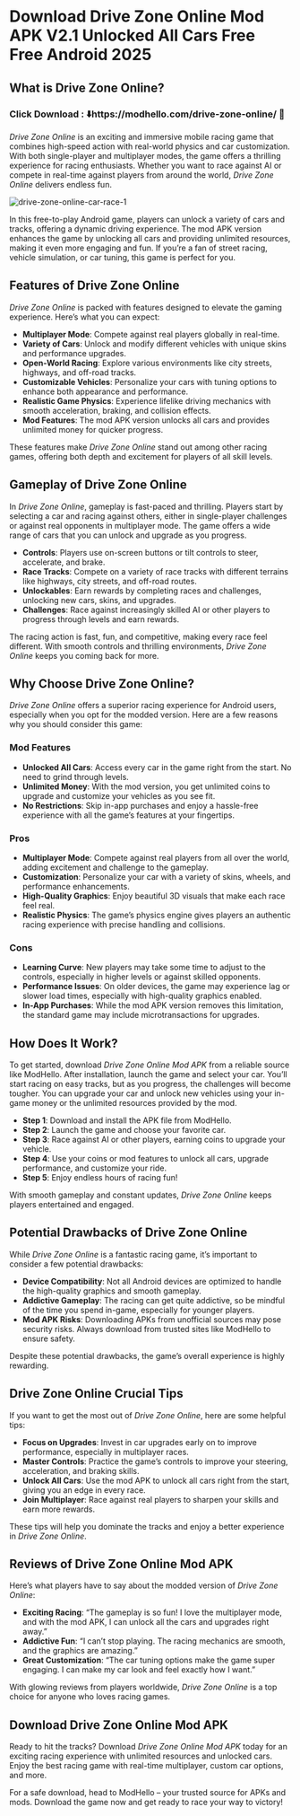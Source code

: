 # Download Drive Zone Online Mod APK V2.1 Unlocked All Cars Free Free Android 2025

## What is Drive Zone Online?

### Click Download : ⬇️https://modhello.com/drive-zone-online/ 📲

*Drive Zone Online* is an exciting and immersive mobile racing game that combines high-speed action with real-world physics and car customization. With both single-player and multiplayer modes, the game offers a thrilling experience for racing enthusiasts. Whether you want to race against AI or compete in real-time against players from around the world, *Drive Zone Online* delivers endless fun.

![drive-zone-online-car-race-1](https://github.com/user-attachments/assets/33717889-7d1a-41a7-9507-a35e0f7901ae)

In this free-to-play Android game, players can unlock a variety of cars and tracks, offering a dynamic driving experience. The mod APK version enhances the game by unlocking all cars and providing unlimited resources, making it even more engaging and fun. If you’re a fan of street racing, vehicle simulation, or car tuning, this game is perfect for you.

## Features of Drive Zone Online

*Drive Zone Online* is packed with features designed to elevate the gaming experience. Here’s what you can expect:

- **Multiplayer Mode**: Compete against real players globally in real-time.
- **Variety of Cars**: Unlock and modify different vehicles with unique skins and performance upgrades.
- **Open-World Racing**: Explore various environments like city streets, highways, and off-road tracks.
- **Customizable Vehicles**: Personalize your cars with tuning options to enhance both appearance and performance.
- **Realistic Game Physics**: Experience lifelike driving mechanics with smooth acceleration, braking, and collision effects.
- **Mod Features**: The mod APK version unlocks all cars and provides unlimited money for quicker progress.

These features make *Drive Zone Online* stand out among other racing games, offering both depth and excitement for players of all skill levels.

## Gameplay of Drive Zone Online

In *Drive Zone Online*, gameplay is fast-paced and thrilling. Players start by selecting a car and racing against others, either in single-player challenges or against real opponents in multiplayer mode. The game offers a wide range of cars that you can unlock and upgrade as you progress.

- **Controls**: Players use on-screen buttons or tilt controls to steer, accelerate, and brake.
- **Race Tracks**: Compete on a variety of race tracks with different terrains like highways, city streets, and off-road routes.
- **Unlockables**: Earn rewards by completing races and challenges, unlocking new cars, skins, and upgrades.
- **Challenges**: Race against increasingly skilled AI or other players to progress through levels and earn rewards.

The racing action is fast, fun, and competitive, making every race feel different. With smooth controls and thrilling environments, *Drive Zone Online* keeps you coming back for more.

## Why Choose Drive Zone Online?

*Drive Zone Online* offers a superior racing experience for Android users, especially when you opt for the modded version. Here are a few reasons why you should consider this game:

### Mod Features

- **Unlocked All Cars**: Access every car in the game right from the start. No need to grind through levels.
- **Unlimited Money**: With the mod version, you get unlimited coins to upgrade and customize your vehicles as you see fit.
- **No Restrictions**: Skip in-app purchases and enjoy a hassle-free experience with all the game’s features at your fingertips.

### Pros

- **Multiplayer Mode**: Compete against real players from all over the world, adding excitement and challenge to the gameplay.
- **Customization**: Personalize your car with a variety of skins, wheels, and performance enhancements.
- **High-Quality Graphics**: Enjoy beautiful 3D visuals that make each race feel real.
- **Realistic Physics**: The game’s physics engine gives players an authentic racing experience with precise handling and collisions.

### Cons

- **Learning Curve**: New players may take some time to adjust to the controls, especially in higher levels or against skilled opponents.
- **Performance Issues**: On older devices, the game may experience lag or slower load times, especially with high-quality graphics enabled.
- **In-App Purchases**: While the mod APK version removes this limitation, the standard game may include microtransactions for upgrades.

## How Does It Work?

To get started, download *Drive Zone Online Mod APK* from a reliable source like ModHello. After installation, launch the game and select your car. You’ll start racing on easy tracks, but as you progress, the challenges will become tougher. You can upgrade your car and unlock new vehicles using your in-game money or the unlimited resources provided by the mod.

- **Step 1**: Download and install the APK file from ModHello.
- **Step 2**: Launch the game and choose your favorite car.
- **Step 3**: Race against AI or other players, earning coins to upgrade your vehicle.
- **Step 4**: Use your coins or mod features to unlock all cars, upgrade performance, and customize your ride.
- **Step 5**: Enjoy endless hours of racing fun!

With smooth gameplay and constant updates, *Drive Zone Online* keeps players entertained and engaged.

## Potential Drawbacks of Drive Zone Online

While *Drive Zone Online* is a fantastic racing game, it’s important to consider a few potential drawbacks:

- **Device Compatibility**: Not all Android devices are optimized to handle the high-quality graphics and smooth gameplay.
- **Addictive Gameplay**: The racing can get quite addictive, so be mindful of the time you spend in-game, especially for younger players.
- **Mod APK Risks**: Downloading APKs from unofficial sources may pose security risks. Always download from trusted sites like ModHello to ensure safety.

Despite these potential drawbacks, the game’s overall experience is highly rewarding.

## Drive Zone Online Crucial Tips

If you want to get the most out of *Drive Zone Online*, here are some helpful tips:

- **Focus on Upgrades**: Invest in car upgrades early on to improve performance, especially in multiplayer races.
- **Master Controls**: Practice the game’s controls to improve your steering, acceleration, and braking skills.
- **Unlock All Cars**: Use the mod APK to unlock all cars right from the start, giving you an edge in every race.
- **Join Multiplayer**: Race against real players to sharpen your skills and earn more rewards.

These tips will help you dominate the tracks and enjoy a better experience in *Drive Zone Online*.

## Reviews of Drive Zone Online Mod APK

Here’s what players have to say about the modded version of *Drive Zone Online*:

- **Exciting Racing**: “The gameplay is so fun! I love the multiplayer mode, and with the mod APK, I can unlock all the cars and upgrades right away.”
- **Addictive Fun**: “I can’t stop playing. The racing mechanics are smooth, and the graphics are amazing.”
- **Great Customization**: “The car tuning options make the game super engaging. I can make my car look and feel exactly how I want.”

With glowing reviews from players worldwide, *Drive Zone Online* is a top choice for anyone who loves racing games.

## Download Drive Zone Online Mod APK

Ready to hit the tracks? Download *Drive Zone Online Mod APK* today for an exciting racing experience with unlimited resources and unlocked cars. Enjoy the best racing game with real-time multiplayer, custom car options, and more.

For a safe download, head to ModHello – your trusted source for APKs and mods. Download the game now and get ready to race your way to victory!
